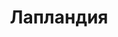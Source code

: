 ---
title: "Лапландия"
info: "Полярная ночь еще никогда не была так жестока"
address: "laplandia.klukva.xyz"
icon: "laplandia.jpeg"
sort_order: 2
---